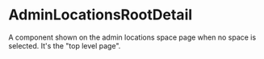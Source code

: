 # AdminLocationsRootDetail

A component shown on the admin locations space page when no space is selected. It's the "top level
page".
